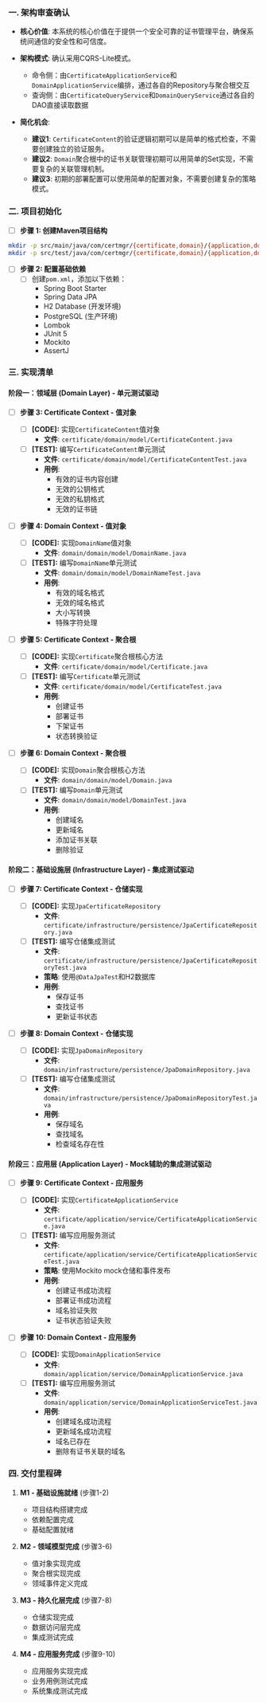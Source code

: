 ### **一. 架构审查确认**

- **核心价值**: 本系统的核心价值在于提供一个安全可靠的证书管理平台，确保系统间通信的安全性和可信度。

- **架构模式**: 确认采用CQRS-Lite模式。

    - 命令侧：由`CertificateApplicationService`和`DomainApplicationService`编排，通过各自的Repository与聚合根交互
    - 查询侧：由`CertificateQueryService`和`DomainQueryService`通过各自的DAO直接读取数据

- **简化机会**:
    - **建议1**: `CertificateContent`的验证逻辑初期可以是简单的格式检查，不需要创建独立的验证服务。
    - **建议2**: `Domain`聚合根中的证书关联管理初期可以用简单的Set实现，不需要复杂的关联管理机制。
    - **建议3**: 初期的部署配置可以使用简单的配置对象，不需要创建复杂的策略模式。

### **二. 项目初始化**

- [ ] **步骤 1: 创建Maven项目结构**

```bash
mkdir -p src/main/java/com/certmgr/{certificate,domain}/{application,domain,infrastructure}
mkdir -p src/test/java/com/certmgr/{certificate,domain}/{application,domain,infrastructure}
```

- [ ] **步骤 2: 配置基础依赖**
    - [ ] 创建`pom.xml`，添加以下依赖：
        - Spring Boot Starter
        - Spring Data JPA
        - H2 Database (开发环境)
        - PostgreSQL (生产环境)
        - Lombok
        - JUnit 5
        - Mockito
        - AssertJ

### **三. 实现清单**

#### **阶段一：领域层 (Domain Layer) - 单元测试驱动**

- [ ] **步骤 3: Certificate Context - 值对象**

    - [ ] **[CODE]:** 实现`CertificateContent`值对象
        - **文件**: `certificate/domain/model/CertificateContent.java`
    - [ ] **[TEST]:** 编写`CertificateContent`单元测试
        - **文件**: `certificate/domain/model/CertificateContentTest.java`
        - **用例**:
            - 有效的证书内容创建
            - 无效的公钥格式
            - 无效的私钥格式
            - 无效的证书链

- [ ] **步骤 4: Domain Context - 值对象**

    - [ ] **[CODE]:** 实现`DomainName`值对象
        - **文件**: `domain/domain/model/DomainName.java`
    - [ ] **[TEST]:** 编写`DomainName`单元测试
        - **文件**: `domain/domain/model/DomainNameTest.java`
        - **用例**:
            - 有效的域名格式
            - 无效的域名格式
            - 大小写转换
            - 特殊字符处理

- [ ] **步骤 5: Certificate Context - 聚合根**

    - [ ] **[CODE]:** 实现`Certificate`聚合根核心方法
        - **文件**: `certificate/domain/model/Certificate.java`
    - [ ] **[TEST]:** 编写`Certificate`单元测试
        - **文件**: `certificate/domain/model/CertificateTest.java`
        - **用例**:
            - 创建证书
            - 部署证书
            - 下架证书
            - 状态转换验证

- [ ] **步骤 6: Domain Context - 聚合根**
    - [ ] **[CODE]:** 实现`Domain`聚合根核心方法
        - **文件**: `domain/domain/model/Domain.java`
    - [ ] **[TEST]:** 编写`Domain`单元测试
        - **文件**: `domain/domain/model/DomainTest.java`
        - **用例**:
            - 创建域名
            - 更新域名
            - 添加证书关联
            - 删除验证

#### **阶段二：基础设施层 (Infrastructure Layer) - 集成测试驱动**

- [ ] **步骤 7: Certificate Context - 仓储实现**

    - [ ] **[CODE]:** 实现`JpaCertificateRepository`
        - **文件**: `certificate/infrastructure/persistence/JpaCertificateRepository.java`
    - [ ] **[TEST]:** 编写仓储集成测试
        - **文件**: `certificate/infrastructure/persistence/JpaCertificateRepositoryTest.java`
        - **策略**: 使用`@DataJpaTest`和H2数据库
        - **用例**:
            - 保存证书
            - 查找证书
            - 更新证书状态

- [ ] **步骤 8: Domain Context - 仓储实现**
    - [ ] **[CODE]:** 实现`JpaDomainRepository`
        - **文件**: `domain/infrastructure/persistence/JpaDomainRepository.java`
    - [ ] **[TEST]:** 编写仓储集成测试
        - **文件**: `domain/infrastructure/persistence/JpaDomainRepositoryTest.java`
        - **用例**:
            - 保存域名
            - 查找域名
            - 检查域名存在性

#### **阶段三：应用层 (Application Layer) - Mock辅助的集成测试驱动**

- [ ] **步骤 9: Certificate Context - 应用服务**

    - [ ] **[CODE]:** 实现`CertificateApplicationService`
        - **文件**: `certificate/application/service/CertificateApplicationService.java`
    - [ ] **[TEST]:** 编写应用服务测试
        - **文件**: `certificate/application/service/CertificateApplicationServiceTest.java`
        - **策略**: 使用Mockito mock仓储和事件发布
        - **用例**:
            - 创建证书成功流程
            - 部署证书成功流程
            - 域名验证失败
            - 证书状态验证失败

- [ ] **步骤 10: Domain Context - 应用服务**
    - [ ] **[CODE]:** 实现`DomainApplicationService`
        - **文件**: `domain/application/service/DomainApplicationService.java`
    - [ ] **[TEST]:** 编写应用服务测试
        - **文件**: `domain/application/service/DomainApplicationServiceTest.java`
        - **用例**:
            - 创建域名成功流程
            - 更新域名成功流程
            - 域名已存在
            - 删除有证书关联的域名

### **四. 交付里程碑**

1. **M1 - 基础设施就绪** (步骤1-2)

    - 项目结构搭建完成
    - 依赖配置完成
    - 基础配置就绪

2. **M2 - 领域模型完成** (步骤3-6)

    - 值对象实现完成
    - 聚合根实现完成
    - 领域事件定义完成

3. **M3 - 持久化层完成** (步骤7-8)

    - 仓储实现完成
    - 数据访问层完成
    - 集成测试完成

4. **M4 - 应用服务完成** (步骤9-10)
    - 应用服务实现完成
    - 业务用例测试完成
    - 系统集成测试完成
